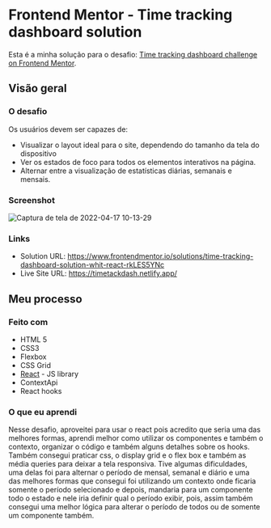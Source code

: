# Frontend Mentor - Time tracking dashboard solution

Esta é a minha solução para o desafio: [Time tracking dashboard challenge on Frontend Mentor](https://www.frontendmentor.io/challenges/time-tracking-dashboard-UIQ7167Jw).

## Visão geral

### O desafio

Os usuários devem ser capazes de:

- Visualizar o layout ideal para o site, dependendo do tamanho da tela do dispositivo
- Ver os estados de foco para todos os elementos interativos na página.
- Alternar entre a visualização de estatísticas diárias, semanais e mensais.


### Screenshot
![Captura de tela de 2022-04-17 10-13-29](https://user-images.githubusercontent.com/80429145/163715909-03367721-704b-4cc0-b7c5-29a21dd3e3ed.png)


### Links

- Solution URL: https://www.frontendmentor.io/solutions/time-tracking-dashboard-solution-whit-react-rkLES5YNc
- Live Site URL: https://timetackdash.netlify.app/

## Meu processo

### Feito com

- HTML 5
- CSS3
- Flexbox
- CSS Grid
- [React](https://reactjs.org/) - JS library
- ContextApi
- React hooks


### O que eu aprendi

Nesse desafio, aproveitei para usar o react pois acredito que seria uma das melhores formas, aprendi melhor como utilizar os componentes e também o contexto, organizar o código e também alguns detalhes sobre os hooks. Também consegui praticar css, o display grid e o flex box e também as média queries para deixar a tela responsiva.
Tive algumas dificuldades, uma delas foi para alternar o período de mensal, semanal e diário e uma das melhores formas que consegui foi utilizando um contexto onde ficaria somente o período selecionado e depois, mandaria para um componente todo o estado e nele iria definir qual o período exibir, pois, assim também consegui uma melhor lógica para alterar o período de todos ou de somente um componente também.
